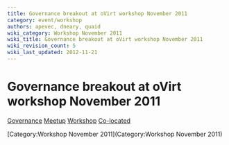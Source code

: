 ```yaml
---
title: Governance breakout at oVirt workshop November 2011
category: event/workshop
authors: apevec, dneary, quaid
wiki_category: Workshop November 2011
wiki_title: Governance breakout at oVirt workshop November 2011
wiki_revision_count: 5
wiki_last_updated: 2012-11-21
---
```


# Governance breakout at oVirt workshop November 2011

[Governance](Governance) [Meetup](Meetup) [Workshop](Workshop) [Co-located](Co-located)

[Category:Workshop November 2011](Category:Workshop November 2011)
